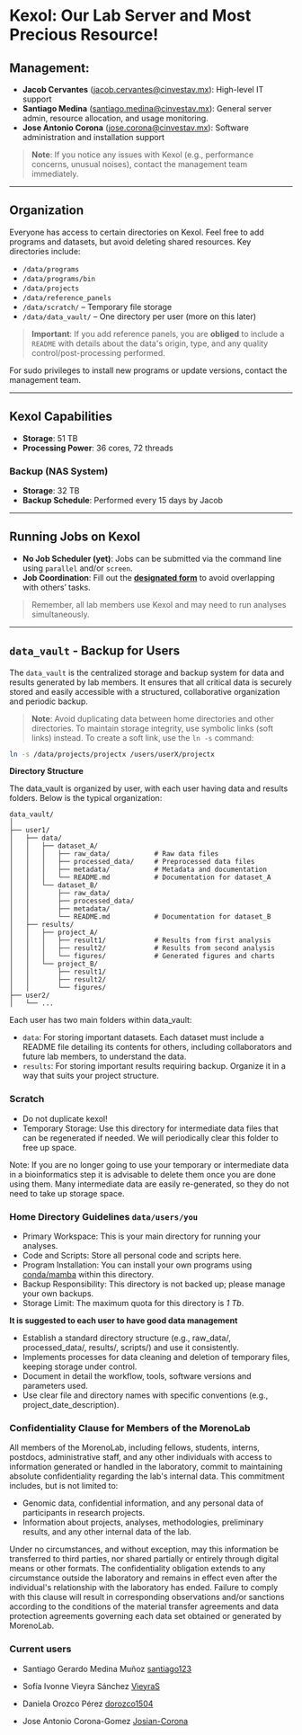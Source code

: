 # Kexol: Our Lab Server and Most Precious Resource!

## Management:
- **Jacob Cervantes** ([jacob.cervantes@cinvestav.mx](mailto:jacob.cervantes@cinvestav.mx)): High-level IT support
- **Santiago Medina** ([santiago.medina@cinvestav.mx](mailto:santiago.medina@cinvestav.mx)): General server admin, resource allocation, and usage monitoring.
- **Jose Antonio Corona** ([jose.corona@cinvestav.mx](mailto:jose.corona@cinvestav.mx)): Software administration and installation support

> **Note**: If you notice any issues with Kexol (e.g., performance concerns, unusual noises), contact the management team immediately.

---

## Organization
Everyone has access to certain directories on Kexol. Feel free to add programs and datasets, but avoid deleting shared resources. Key directories include:

- `/data/programs`
- `/data/programs/bin`
- `/data/projects`
- `/data/reference_panels`
- `/data/scratch/` – Temporary file storage
- `/data/data_vault/` – One directory per user (more on this later)

> **Important**: If you add reference panels, you are **obliged** to include a `README` with details about the data's origin, type, and any quality control/post-processing performed.

For sudo privileges to install new programs or update versions, contact the management team.

---

## Kexol Capabilities
- **Storage**: 51 TB
- **Processing Power**: 36 cores, 72 threads

### Backup (NAS System)
- **Storage**: 32 TB
- **Backup Schedule**: Performed every 15 days by Jacob

---

## Running Jobs on Kexol
- **No Job Scheduler (yet)**: Jobs can be submitted via the command line using `parallel` and/or `screen`.
- **Job Coordination**: Fill out the **[designated form](https://docs.google.com/spreadsheets/d/1CH23JU266zqPQu-ZciToqBL6L75N_9c6RlR6U2DE38o/edit?usp=sharing)** to avoid overlapping with others’ tasks.

> Remember, all lab members use Kexol and may need to run analyses simultaneously.

---

## `data_vault` - Backup for Users
The `data_vault` is the centralized storage and backup system for data and results generated by lab members. It ensures that all critical data is securely stored and easily accessible with a structured, collaborative organization and periodic backup.

> **Note**: Avoid duplicating data between home directories and other directories. To maintain storage integrity, use symbolic links (soft links) instead. To create a soft link, use the `ln -s` command:

```bash
ln -s /data/projects/projectx /users/userX/projectx
```

**Directory Structure**

The data_vault is organized by user, with each user having data and results folders. Below is the typical organization:

```
data_vault/
│
├── user1/
│   ├── data/
│   │   ├── dataset_A/
│   │   │   ├── raw_data/           # Raw data files
│   │   │   ├── processed_data/     # Preprocessed data files
│   │   │   ├── metadata/           # Metadata and documentation
│   │   │   └── README.md           # Documentation for dataset_A
│   │   └── dataset_B/
│   │       ├── raw_data/
│   │       ├── processed_data/
│   │       ├── metadata/
│   │       └── README.md           # Documentation for dataset_B
│   ├── results/
│   │   ├── project_A/
│   │   │   ├── result1/            # Results from first analysis
│   │   │   ├── result2/            # Results from second analysis
│   │   │   └── figures/            # Generated figures and charts
│   │   └── project_B/
│   │       ├── result1/
│   │       ├── result2/
│   │       └── figures/
├── user2/
│   └── ...
```

Each user has two main folders within data_vault:

- `data`: For storing important datasets. Each dataset must include a README file detailing its contents for others, including collaborators and future lab members, to understand the data.
- `results`: For storing important results requiring backup. Organize it in a way that suits your project structure.

### Scratch

-	Do not duplicate kexol!
-	Temporary Storage: Use this directory for intermediate data files that can be regenerated if needed. We will periodically clear this folder to free up space.

Note: If you are no longer going to use your temporary or intermediate data in a bioinformatics step it is advisable to delete them once you are done using them. Many intermediate data are easily re-generated, so they do not need to take up storage space.

### Home Directory Guidelines `data/users/you`

-	Primary Workspace: This is your main directory for running your analyses.
-	Code and Scripts: Store all personal code and scripts here.
-	Program Installation: You can install your own programs using [conda/mamba](https://github.com/conda-forge/miniforge) within this directory.
-	Backup Responsibility: This directory is not backed up; please manage your own backups.
-	Storage Limit: The maximum quota for this directory is *1 Tb*.

**It is suggested to each user to have good data management**

-	Establish a standard directory structure (e.g., raw_data/, processed_data/, results/, scripts/) and use it consistently.
-	Implements processes for data cleaning and deletion of temporary files, keeping storage under control.
-	Document in detail the workflow, tools, software versions and parameters used.
-	Use clear file and directory names with specific conventions (e.g., project_date_description).


### Confidentiality Clause for Members of the MorenoLab
All members of the MorenoLab, including fellows, students, interns, postdocs, administrative staff, and any other individuals with access to information generated or handled in the laboratory, commit to maintaining absolute confidentiality regarding the lab's internal data. 
This commitment includes, but is not limited to:

- Genomic data, confidential information, and any personal data of participants in research projects.
- Information about projects, analyses, methodologies, preliminary results, and any other internal data of the lab.
  
Under no circumstances, and without exception, may this information be transferred to third parties, nor shared partially or entirely through digital means or other formats. The confidentiality obligation extends to any circumstance outside the laboratory and remains in effect even after the individual's relationship with the laboratory has ended.
Failure to comply with this clause will result in corresponding observations and/or sanctions according to the conditions of the material transfer agreements and data protection agreements governing each data set obtained or generated by MorenoLab.


### Current users

- Santiago Gerardo Medina Muñoz [santiago123](https://github.com/santiago1234)

- Sofía Ivonne Vieyra Sánchez [VieyraS](https://github.com/VieyraS)
- Daniela Orozco Pérez [dorozco1504](https://github.com/dorozco1504)
- Jose Antonio Corona-Gomez [Josian-Corona](https://github.com/Josian-Corona)

